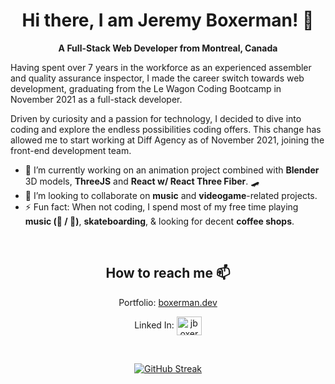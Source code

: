 <h1 align="center">Hi there, I am Jeremy Boxerman! 👋</h1>
<p align="center"><strong>A Full-Stack Web Developer from Montreal, Canada</strong></p>

<p>Having spent over 7 years in the workforce as an experienced assembler and quality assurance inspector, I made the career switch towards web development, graduating from the Le Wagon Coding Bootcamp in November 2021 as a full-stack developer. 

Driven by curiosity and a passion for technology, I decided to dive into coding and explore the endless possibilities coding offers. This change has allowed me to start working at Diff Agency as of November 2021, joining the front-end development team.</p>

- 🔭 I’m currently working on an animation project combined with <strong>Blender</strong> 3D models, <strong>ThreeJS</strong> and <strong>React w/ React Three Fiber</strong>. 🛹
- 👯 I’m looking to collaborate on <strong>music</strong> and <strong>videogame</strong>-related projects.
- ⚡ Fun fact: When not coding, I spend most of my free time playing <strong>music (🎸 / 🥁)</strong>, <strong>skateboarding</strong>, & looking for decent <strong>coffee shops</strong>. 

<br>

<h2 align="center">How to reach me 📫</h2>

  <p align="center" list-style="none">Portfolio: <a href="https://www.boxerman.dev/">boxerman.dev</a></p>

  <p align="center">Linked In: <a href="https://www.linkedin.com/in/jboxerman/" rel="nofollow"><img align="center" src="https://camo.githubusercontent.com/28bbd2596707954793abeff9eb24d343c1c78b7bf184b90294b4b190c6097a65/68747470733a2f2f63646e2e6a7364656c6976722e6e65742f6e706d2f73696d706c652d69636f6e7340332e302e312f69636f6e732f6c696e6b6564696e2e737667" alt="jboxerman" height="30" width="40" data-canonical-src="https://cdn.jsdelivr.net/npm/simple-icons@3.0.1/icons/linkedin.svg" style="max-width: 100%;" target="_blank"></a></p>

<br>
<!-- GitHub Stat Box -->
<p align="center" dir="auto">
  <a target="_blank" rel="noopener noreferrer" href="https://camo.githubusercontent.com/4b0731b9d25b108cece5ffb38d804af6a03114f4f128c9212d3c3ca65428383b/68747470733a2f2f6769746875622d726561646d652d73747265616b2d73746174732e6865726f6b756170702e636f6d3f757365723d6a626f7865726d616e3038267468656d653d736c6174656f72616e676526646174655f666f726d61743d4d2532306a25354225324325323059253544"><img src="https://camo.githubusercontent.com/4b0731b9d25b108cece5ffb38d804af6a03114f4f128c9212d3c3ca65428383b/68747470733a2f2f6769746875622d726561646d652d73747265616b2d73746174732e6865726f6b756170702e636f6d3f757365723d6a626f7865726d616e3038267468656d653d736c6174656f72616e676526646174655f666f726d61743d4d2532306a25354225324325323059253544" alt="GitHub Streak" data-canonical-src="https://github-readme-streak-stats.herokuapp.com?user=jboxerman08&amp;theme=slateorange&amp;date_format=M%20j%5B%2C%20Y%5D" style="max-width: 100%;">
  </a>
</p>

<!--
**jboxerman08/jboxerman08** is a ✨ _special_ ✨ repository because its `README.md` (this file) appears on your GitHub profile.

Here are some ideas to get you started:

- 🔭 I’m currently working on ...
- 🌱 I’m currently learning ...
- 👯 I’m looking to collaborate on ...
- 🤔 I’m looking for help with ...
- 💬 Ask me about ...
- 📫 How to reach me: ...
- 😄 Pronouns: ...
- ⚡ Fun fact: ...
-->
